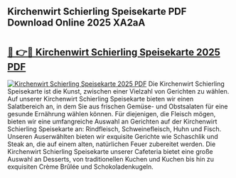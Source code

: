 ## Kirchenwirt Schierling Speisekarte PDF Download Online 2025 XA2aA

# <h2><a href="http://gcdp90.nevu.top/?p=Kirchenwirt+Schierling+Speisekarte">🔗 👉🔴 Kirchenwirt Schierling Speisekarte 2025 PDF</a></h2>

[![Kirchenwirt Schierling Speisekarte 2025 PDF](https://i.imgur.com/dBaPXMq.png)](http://gcdp90.nevu.top/?p=Kirchenwirt+Schierling+Speisekarte)
Die Kirchenwirt Schierling Speisekarte ist die Kunst, zwischen einer Vielzahl von Gerichten zu wählen. Auf unserer Kirchenwirt Schierling Speisekarte bieten wir einen Salatbereich an, in dem Sie aus frischen Gemüse- und Obstsalaten für eine gesunde Ernährung wählen können. Für diejenigen, die Fleisch mögen, bieten wir eine umfangreiche Auswahl an Gerichten auf der Kirchenwirt Schierling Speisekarte an: Rindfleisch, Schweinefleisch, Huhn und Fisch. Unseren Auserwählten bieten wir exquisite Gerichte wie Schaschlik und Steak an, die auf einem alten, natürlichen Feuer zubereitet werden. Die Kirchenwirt Schierling Speisekarte unserer Cafeteria bietet eine große Auswahl an Desserts, von traditionellen Kuchen und Kuchen bis hin zu exquisiten Crème Brûlée und Schokoladenkugeln.
